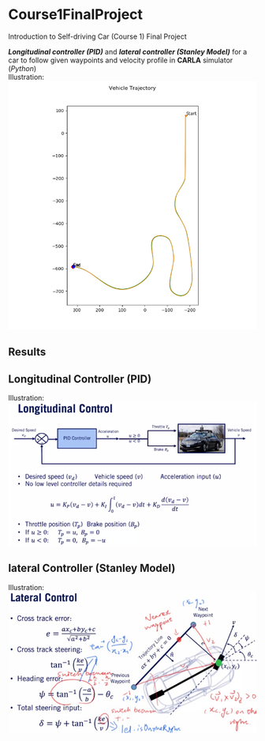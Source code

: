# Course1FinalProject
Introduction to Self-driving Car (Course 1) Final Project 

_**Longitudinal controller (PID)**_ and _**lateral controller (Stanley Model)**_ for a car to follow given waypoints and velocity profile in **CARLA** simulator (_Python_)  
Illustration:  
![Trajectory Following Illustration](controller_output/trajectory.png)

## Results


## Longitudinal Controller (PID)
Illustration:  
![PID Longitudinal Controller Illustration](Longitudinal_control_notes.png)

## lateral Controller (Stanley Model)
Illustration:  
![Stanley Laterlal Controller Illustration](Lateral_control_notes_commented.png.jpg)
